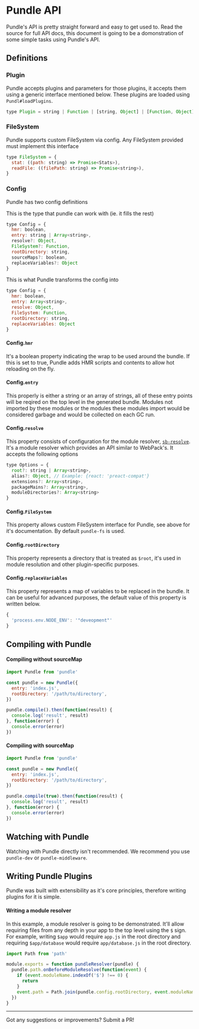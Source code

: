 # Pundle API

Pundle's API is pretty straight forward and easy to get used to. Read the source for full API docs, this document is going to be a domonstration of some simple tasks using Pundle's API.

## Definitions

### Plugin

Pundle accepts plugins and parameters for those plugins, it accepts them using a generic interface mentioned below. These plugins are loaded using `Pundl#loadPlugins`.
```js
type Plugin = string | Function | [string, Object] | [Function, Object]
```

### FileSystem

Pundle supports custom FileSystem via config. Any FileSystem provided must implement this interface

```js
type FileSystem = {
  stat: ((path: string) => Promise<Stats>),
  readFile: ((filePath: string) => Promise<string>),
}
```

### Config
Pundle has two config definitions

This is the type that pundle can work with (ie. it fills the rest)
```js
type Config = {
  hmr: boolean,
  entry: string | Array<string>,
  resolve?: Object,
  FileSystem?: Function,
  rootDirectory: string,
  sourceMaps?: boolean,
  replaceVariables?: Object
}
```
This is what Pundle transforms the config into
```js
type Config = {
  hmr: boolean,
  entry: Array<string>,
  resolve: Object,
  FileSystem: Function,
  rootDirectory: string,
  replaceVariables: Object
}
```

#### Config.`hmr`
It's a boolean property indicating the wrap to be used around the bundle. If this is set to true, Pundle adds
HMR scripts and contents to allow hot reloading on the fly.

#### Config.`entry`
This properly is either a string or an array of strings, all of these entry points will be reqired on the top level in the generated bundle. Modules not imported by these modules or the modules these modules import would be considered garbage and would be collected on each GC run.

#### Config.`resolve`
This property consists of configuration for the module resolver, [`sb-resolve`][sb-resolve]. It's a module resolver which provides an API similar to WebPack's. It accepts the following options
```js
type Options = {
  root?: string | Array<string>,
  alias?: Object, // Example: {react: 'preact-compat'}
  extensions?: Array<string>,
  packageMains?: Array<string>,
  moduleDirectories?: Array<string>
}
```

#### Config.`FileSystem`
This property allows custom FileSystem interface for Pundle, see above for it's documentation. By default `pundle-fs` is used.

#### Config.`rootDirectory`
This property represents a directory that is treated as `$root`, it's used in module resolution and other plugin-specific purposes.

#### Config.`replaceVariables`
This property represents a map of variables to be replaced in the bundle. It can be useful for advanced purposes, the default value of this property is written below.
```js
{
  'process.env.NODE_ENV': '"deveopment"'
}
```

## Compiling with Pundle

#### Compiling without sourceMap

```js
import Pundle from 'pundle'

const pundle = new Pundle({
  entry: 'index.js',
  rootDirectory: '/path/to/directory',
})

pundle.compile().then(function(result) {
  console.log('result', result)
}, function(error) {
  console.error(error)
})
```

#### Compiling with sourceMap

```js
import Pundle from 'pundle'

const pundle = new Pundle({
  entry: 'index.js',
  rootDirectory: '/path/to/directory',
})

pundle.compile(true).then(function(result) {
  console.log('result', result)
}, function(error) {
  console.error(error)
})
```

## Watching with Pundle

Watching with Pundle directly isn't recommended. We recommend you use `pundle-dev` or `pundle-middleware`.

## Writing Pundle Plugins

Pundle was built with extensibility as it's core principles, therefore writing plugins for it is simple.

#### Writing a module resolver

In this example, a module resolver is going to be demonstrated. It'll allow requiring files from any depth in your app to the top level using the `$` sign. For example, writing `$app` would require `app.js` in the root directory and requiring `$app/database` would require `app/database.js` in the root directory.

```js
import Path from 'path'

module.exports = function pundleResolver(pundle) {
  pundle.path.onBeforeModuleResolve(function(event) {
    if (event.moduleName.indexOf('$') !== 0) {
      return
    }
    event.path = Path.join(pundle.config.rootDirectory, event.moduleName.substr(1))
  })
}
```

---
Got any suggestions or improvements? Submit a PR!

[sb-resolve]:https://github.com/steelbrain/resolve
